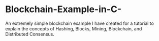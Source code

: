 # Blockchain-Example-in-C-
An extremely simple blockchain example I have created for a tutorial to explain the concepts of Hashing, Blocks, Mining, Blockchain, and Distributed Consensus.

